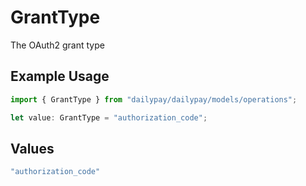# GrantType

The OAuth2 grant type

## Example Usage

```typescript
import { GrantType } from "dailypay/dailypay/models/operations";

let value: GrantType = "authorization_code";
```

## Values

```typescript
"authorization_code"
```